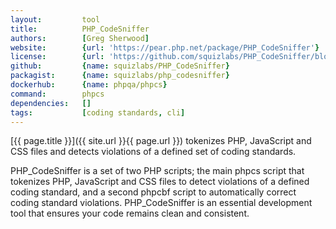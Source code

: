 ```yaml
---
layout:         tool
title:          PHP_CodeSniffer
authors:        [Greg Sherwood]
website:        {url: 'https://pear.php.net/package/PHP_CodeSniffer'}
license:        {url: 'https://github.com/squizlabs/PHP_CodeSniffer/blob/master/licence.txt', label: 'BSD 3-clause "New" or "Revised" License'}
github:         {name: squizlabs/PHP_CodeSniffer}
packagist:      {name: squizlabs/php_codesniffer}               
dockerhub:      {name: phpqa/phpcs}     
command:        phpcs  
dependencies:   []
tags:           [coding standards, cli] 
---
```


[{{ page.title }}]({{ site.url }}{{ page.url }}) tokenizes PHP, JavaScript and CSS files and detects violations of a defined set of coding standards.

<!--more-->

PHP_CodeSniffer is a set of two PHP scripts; the main phpcs script that tokenizes PHP, JavaScript and CSS files
to detect violations of a defined coding standard, and a second phpcbf script to automatically correct coding standard violations.
PHP_CodeSniffer is an essential development tool that ensures your code remains clean and consistent.
